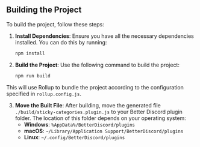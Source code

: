 ## Building the Project

To build the project, follow these steps:

1. **Install Dependencies**: Ensure you have all the necessary dependencies installed. You can do this by running:
    ```sh
    npm install
    ```

2. **Build the Project**: Use the following command to build the project:
    ```sh
    npm run build
    ```

This will use Rollup to bundle the project according to the configuration specified in `rollup.config.js`.

3. **Move the Built File**: After building, move the generated file `./build/sticky-categories.plugin.js` to your Better Discord plugin folder. The location of this folder depends on your operating system:
    - **Windows**: `%AppData%/BetterDiscord/plugins`
    - **macOS**: `~/Library/Application Support/BetterDiscord/plugins`
    - **Linux**: `~/.config/BetterDiscord/plugins`